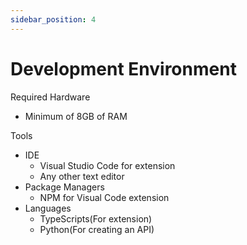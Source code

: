 ```yaml
---
sidebar_position: 4
---
```


# Development Environment
Required Hardware
  * Minimum of 8GB of RAM

Tools
  * IDE
    - Visual Studio Code for extension
    - Any other text editor
  * Package Managers
    - NPM for Visual Code extension
  * Languages
    - TypeScripts(For extension)
    - Python(For creating an API)
